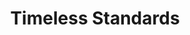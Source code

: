 ---
inv_num: 2010-089
add_credit:
url: 2010-089-timeless-standards-4
title: Timeless Standards
year: '2010'
display_year: '2010'
medium: Inkjet on Comtex
dims: 56 x 40 inches
pitch:
ps:
live_url:
youtube:
related_code:
subheading:
download:
commission:
layout: things-i-made
---
